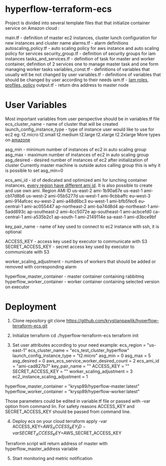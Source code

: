 # hyperflow-terraform-ecs
Project is divided into several template files that that initialize container service on Amazon cloud :
 
main.tf - definition of master ec2 instances, cluster lunch configuration for new instances and cluster name
alarms.tf - alarm definitions
autoscaling_policy.tf - auto scaling policy for aws instance and auto scaling policy for services
security_group.tf - definition of security groups for iam instances
tasks_and_services.tf - definition of task for master and worker container, definition of 2 services one to manage master task and one form managing worker tasks
variables_const.tf - definitions of variables that usually will be not changed by user
variables.tf - definitions of variables that should be changed by user according to their needs
iam.tf - [Iam roles, profiles, policy](https://docs.aws.amazon.com/AmazonECS/latest/developerguide/IAM_policies.html)
output.tf - return dns address to master node
 
# User Variables
Most important variables from user perspective should be in variables.tf file
ecs_cluster_name - name of cluster that will be created
launch_config_instance_type - type of instance user would like to use for ec2 eg:
t2.micro
t2.small
t2.medium
t2.large
t2.xlarge
t2.2xlarge
More types on [amazone](https://aws.amazon.com/ec2/instance-types/)
 
asg_min - minimum number of instances of ec2 in auto scaling group
asg_max - maximum number of instances of ec2 in auto scaling group
asg_desired - desired number of instances of ec2 after initialization of cluster
Currently master machine is outside autos calling group this is why it is possible to set asg_min=0
 
ecs_ami_id - id of dedicated and optimized ami for lunching container instances, [every region have different ami id](https://docs.aws.amazon.com/AmazonECS/latest/developerguide/ecs-optimized_AMI.html). It is also possible to create and use own ami.
Region              AMI ID
us-east-2           ami-1b90a67e 
us-east-1           ami-cb17d8b6 
us-west-2           ami-05b5277d 
us-west-1           ami-9cbbaffc 
eu-west-3           ami-914afcec 
eu-west-2           ami-a48d6bc3 
eu-west-1           ami-bfb5fec6 
eu-central-1        ami-ac055447 
ap-northeast-2      ami-ba74d8d4 
ap-northeast-1      ami-5add893c 
ap-southeast-2      ami-4cc5072e 
ap-southeast-1      ami-acbcefd0 
ca-central-1        ami-a535b2c1 
ap-south-1          ami-2149114e 
sa-east-1           ami-d3bce9bf 
 
key_pair_name - name of key used to connect to ec2 instance with ssh, it is optional
 
ACCESS_KEY - access key used by executor to communicate with S3
SECRET_ACCESS_KEY - secret access key used by executor to communicate with S3
 
worker_scaling_adjustment - numbers of workers that should be added or removed with corresponding alarm
 
 
 
hyperflow_master_container - master container containing rabbitmq
hyperflow_worker_container - worker container containing selected version on executor
 
# Deployment
 
1. Clone repository
 git clone https://github.com/krystianpawlik/hyperflow-terraform-ecs.git
 
2. Initialize terraform
 cd ./hyperflow-terraform-ecs
 terraform init
 
3. Set user attributes according to your need
 example:
ecs_region = "us-east-1"
ecs_cluster_name = "ecs_test_cluster_hyperflow"
launch_config_instance_type = "t2.micro"
asg_min = 0
asg_max = 5
asg_desired = 0
aws_ecs_service_worker_desired_count = 2
ecs_ami_id = "ami-cad827b7"
key_pair_name = ""
ACCESS_KEY = ""
SECRET_ACCESS_KEY = ""
worker_scaling_adjustment = 3
ec2_instance_scaling_adjustment = 1
 
hyperflow_master_container = "krysp89/hyperflow-master:latest"
hyperflow_worker_container = "krysp89/hyperflow-worker:latest"
 
Those parameters could be edited in variable.tf file or passed with –var option from command lin.
For safety reasons ACCESS_KEY and SECRET_ACCESS_KEY should be passed from command line.
 
4. Deploy ecs on your cloud
terraform apply -var ACCESS_KEY=$AWS_ACCESS_KEY_ID   -var SECRET_ACCESS_KEY=$AWS_SECRET_ACCESS_KEY
 
 Terraform script will return address of master with hyperflow_master_address variable
 
5. Start monitoring and metric notification
 

